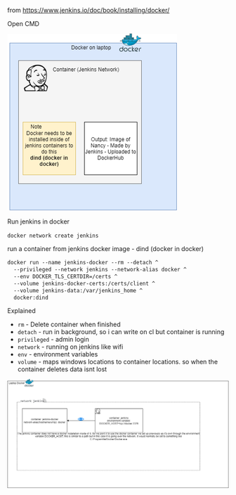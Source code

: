 ﻿from https://www.jenkins.io/doc/book/installing/docker/

Open CMD

![Arch](./resources/1.png)


Run jenkins in docker

`docker network create jenkins`

run a container from jenkins docker image - dind (docker in docker)
	
```
docker run --name jenkins-docker --rm --detach ^
  --privileged --network jenkins --network-alias docker ^
  --env DOCKER_TLS_CERTDIR=/certs ^
  --volume jenkins-docker-certs:/certs/client ^
  --volume jenkins-data:/var/jenkins_home ^
  docker:dind
```

Explained
- `rm` - Delete container when finished
- `detach` - run in background, so i can write on cl but container is running
- `privileged` - admin login 
- `network` - running on jenkins like wifi 
-  `env` - environment variables
-  `volume` - maps windows locations to container locations. so when the container deletes data isnt lost 
 

![Arch](./resources/2.png)




